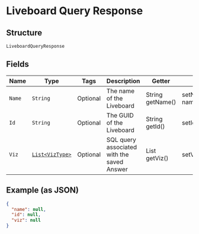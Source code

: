 
# Liveboard Query Response

## Structure

`LiveboardQueryResponse`

## Fields

| Name | Type | Tags | Description | Getter | Setter |
|  --- | --- | --- | --- | --- | --- |
| `Name` | `String` | Optional | The name of the Liveboard | String getName() | setName(String name) |
| `Id` | `String` | Optional | The GUID of the Liveboard | String getId() | setId(String id) |
| `Viz` | [`List<VizType>`](../../doc/models/viz-type.md) | Optional | SQL query associated with the saved Answer | List<VizType> getViz() | setViz(List<VizType> viz) |

## Example (as JSON)

```json
{
  "name": null,
  "id": null,
  "viz": null
}
```

